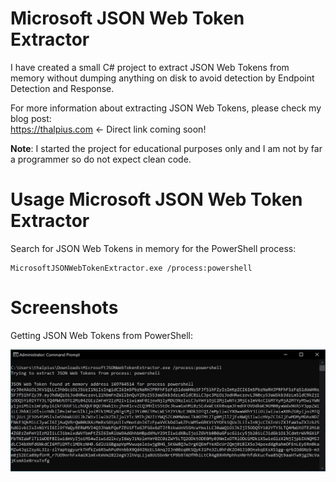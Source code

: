 # Microsoft JSON Web Token Extractor

I have created a small C# project to extract JSON Web Tokens from memory without dumping anything on disk to avoid detection by Endpoint Detection and Response.

For more information about extracting JSON Web Tokens, please check my blog post:  
https://thalpius.com <- Direct link coming soon!

**Note**: I started the project for educational purposes only and I am not by far a programmer so do not expect clean code.

# Usage Microsoft JSON Web Token Extractor

Search for JSON Web Tokens in memory for the PowerShell process:  
```Batchfile
MicrosoftJSONWebTokenExtractor.exe /process:powershell
```

# Screenshots

Getting JSON Web Tokens from PowerShell:  

![Alt text](/Screenshots/MicrosoftJSONWebTokenExtractor01.jpg?raw=true "Getting JSON Web Tokens from PowerShell memory")
